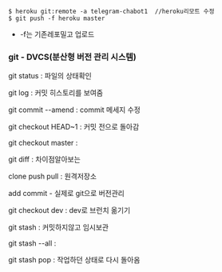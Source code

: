 ```
$ heroku git:remote -a telegram-chabot1  //heroku리모트 수정
$ git push -f heroku master 
```

- -f는 기존레포밀고 업로드



### git - DVCS(분산형 버전 관리 시스템)

git status : 파일의 상태확인

git log : 커밋 히스토리를 보여줌

git commit --amend : commit 메세지 수정

git checkout HEAD~1 : 커밋 전으로 돌아감

git checkout master : 

git diff : 차이점알아보는

clone push pull : 원격저장소

add commit - 실제로 git으로 버전관리



git checkout dev : dev로 브런치 옮기기



git stash : 커밋하지않고 임시보관

git stash --all : 

git stash pop : 작업하던 상태로 다시 돌아옴